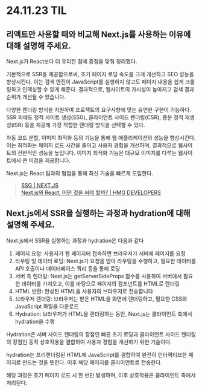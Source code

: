 # 24.11.23 TIL

## 리액트만 사용할 때와 비교해 Next.js를 사용하는 이유에 대해 설명해 주세요.

Next.js가 React보다 더 유리한 점에 중점을 맞춰 정리했다.

기본적으로 SSR을 제공함으로써, 초기 페이지 로딩 속도를 크게 개선하고 SEO 성능을 향상시킨다. 이는 검색 엔진이 JavaScript를 실행하지 않고도 페이지 내용을 쉽게 크롤링하고 인덱싱할 수 있게 해준다. 결과적으로, 웹사이트의 가시성이 높아지고 검색 결과 순위가 개선될 수 있습니다.

다양한 렌더링 방식을 지원하여 프로젝트의 요구사항에 맞는 유연한 구현이 가능하다. SSR 외에도 정적 사이트 생성(SSG), 클라이언트 사이드 렌더링(CSR), 증분 정적 재생성(ISR) 등을 제공해 가장 적합한 렌더링 방식을 선택할 수 있다.

자동 코드 분할, 이미지 최적화 등의 기능을 통해 웹 애플리케이션의 성능을 향상시킨다. 이는 최적화는 페이지 로드 시간을 줄이고 사용자 경험을 개선하며, 결과적으로 웹사이트의 전반적인 성능을 높입니다. 이미지 최적화 기능은 대규모 이미지를 다루는 웹사이트에서 큰 이점을 제공합니다.

Next.js는 React 팀과의 협업을 통해 최신 기술을 빠르게 도입한다.

> [SSG | NEXT.JS](https://nextjs.org/docs/pages/building-your-application/rendering/static-site-generation)  
> [Next.js와 React, 어떤 것을 써야 할까? | HMG DEVELOPERS](https://developers.hyundaimotorgroup.com/blog/162)

## Next.js에서 SSR을 실행하는 과정과 hydration에 대해 설명해 주세요.

Next.js에서 SSR을 실행하는 과정과 hydration은 다음과 같다

1. 페이지 요청:
   사용자가 웹 페이지에 접속하면 브라우저가 서버에 페이지를 요청
2. 라우팅 및 데이터 로딩:
   Next.js가 요청을 받아 라우팅을 수행하고, 필요한 데이터를 API 호출이나 데이터베이스 쿼리 등을 통해 로딩
3. 서버 측 렌더링:
   Next.js는 getServerSideProps 함수를 사용하여 서버에서 필요한 데이터를 가져오고, 이를 바탕으로 페이지의 컴포넌트를 HTML로 렌더링
4. HTML 반환:
   완성된 HTML을 사용자의 브라우저로 전송합니다
5. 브라우저 렌더링:
   브라우저는 받은 HTML을 화면에 렌더링하고, 필요한 CSS와 JavaScript 파일을 다운로드
6. Hydration:
   브라우저가 HTML을 렌더링하는 동안, Next.js는 클라이언트 측에서 hydration을 수행

Hydration은 서버 사이드 렌더링의 장점인 빠른 초기 로딩과 클라이언트 사이드 렌더링의 장점인 동적 상호작용을 결합하여 사용자 경험을 개선하기 위한 기술이다.

hydration는 프리렌더링된 HTML에 JavaScript를 결합하여 완전히 인터랙티브한 페이지로 만드는 것을 뜻한다. 이후 해당 페이지를 클라이언트로 전송한다.

해당 과정은 초기 페이지 로드 시 한 번만 발생하며, 이후 상호작용은 클라이언트 측에서 처리된다.
